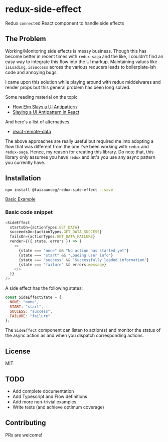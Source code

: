 # redux-side-effect

Redux `connect`ed React component to handle side effects

## The Problem

Working/Monitoring side effects is messy business. Though this has become better
in recent times with `redux-saga` and the like, I couldn't find an easy way to
integrate this flow into the UI markup. Maintaining values like `isLoading`,
`isSuccess` across the various reducers leads to boilerplate-ish code and
annoying bugs.

I came upon this solution while playing around with redux middelwares and render
props but this general problem has been long solved.

Some reading material on the topic

* [How Elm Slays a UI Antipattern](http://blog.jenkster.com/2016/06/how-elm-slays-a-ui-antipattern.html)
* [Slaying a UI Antipattern in React](https://medium.com/javascript-inside/slaying-a-ui-antipattern-in-react-64a3b98242c)

And here's a list of alternatives

* [react-remote-data](https://github.com/jackfranklin/react-remote-data)

The above approaches are really useful but required me into adopting a flow that
was different from the one I've been working with `redux` and `redux-saga`.
Hence, my reason for creating this library. Do note that, this library only
assumes you have `redux` and let's you use any async pattern you currently have.

## Installation

```bash
npm install @faizaanceg/redux-side-effect --save
```

[Basic Example](https://codesandbox.io/s/pj31myxkq7)

### Basic code snippet

```js
<SideEffect
  startsOn={actionTypes.GET_DATA}
  succeedsOn={actionTypes.GET_DATA_SUCCESS}
  failsOn={actionTypes.GET_DATA_FAILURE}
  render={({ state, errors }) => (
    <>
      {state === "none" && "No action has started yet"}
      {state === "start" && "Loading user info"}
      {state === "success" && "Successfully loaded information"}
      {state === "failure" && errors.message}
    </>
  )}
/>
```

A side effect has the following states:

```js
const SideEffectState = {
  NONE: "none",
  START: "start",
  SUCCESS: "success",
  FAILURE: "failure"
};
```

The `SideEffect` component can listen to action(s) and monitor the status of the
async action as and when you dispatch corresponding actions.

## License

MIT

## TODO

* Add complete documentation
* Add Typescript and Flow definitions
* Add more non-trivial examples
* Write tests (and achieve optimum coverage)

## Contributing

PRs are welcome!
